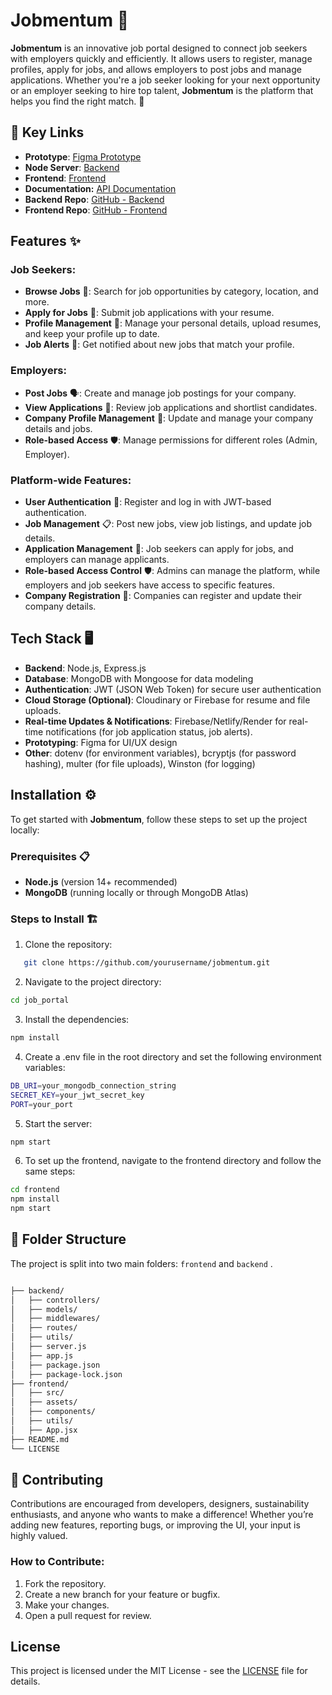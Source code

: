# Jobmentum 🚀

**Jobmentum** is an innovative job portal designed to connect job seekers with employers quickly and efficiently. It allows users to register, manage profiles, apply for jobs, and allows employers to post jobs and manage applications. Whether you're a job seeker looking for your next opportunity or an employer seeking to hire top talent, **Jobmentum** is the platform that helps you find the right match. 🌟

## **🔗 Key Links**

* **Prototype**: [Figma Prototype](#)
* **Node Server**: [Backend](https://jobmentum.onrender.com)
* **Frontend**: [Frontend](#)
* **Documentation:** [API Documentation](https://documenter.getpostman.com/view/39189648/2sAYX9kzJW)
* **Backend Repo**: [GitHub - Backend](https://github.com/Priyasha-Yadav/Job-Portal/tree/main/backend)
* **Frontend Repo**: [GitHub - Frontend](https://github.com/Priyasha-Yadav/Job-Portal/tree/main/frontend)  

## Features ✨

### Job Seekers:

* **Browse Jobs** 🧳: Search for job opportunities by category, location, and more.
* **Apply for Jobs** 📝: Submit job applications with your resume.
* **Profile Management** 👤: Manage your personal details, upload resumes, and keep your profile up to date.
* **Job Alerts** 🔔: Get notified about new jobs that match your profile.

### Employers:

* **Post Jobs** 🗣️: Create and manage job postings for your company.
* **View Applications** 📑: Review job applications and shortlist candidates.
* **Company Profile Management** 🏢: Update and manage your company details and jobs.
* **Role-based Access** 🛡️: Manage permissions for different roles (Admin, Employer).

### Platform-wide Features:

* **User Authentication** 🔑: Register and log in with JWT-based authentication.
* **Job Management** 📋: Post new jobs, view job listings, and update job details.
* **Application Management** 📝: Job seekers can apply for jobs, and employers can manage applicants.
* **Role-based Access Control** 🛡️: Admins can manage the platform, while employers and job seekers have access to specific features.
* **Company Registration** 🏢: Companies can register and update their company details.

## Tech Stack 🖥️

* **Backend**: Node.js, Express.js
* **Database**: MongoDB with Mongoose for data modeling
* **Authentication**: JWT (JSON Web Token) for secure user authentication
* **Cloud Storage (Optional)**: Cloudinary or Firebase for resume and file uploads.
* **Real-time Updates & Notifications**: Firebase/Netlify/Render for real-time notifications (for job application status, job alerts).
* **Prototyping**: Figma for UI/UX design
* **Other**: dotenv (for environment variables), bcryptjs (for password hashing), multer (for file uploads), Winston (for logging)

## Installation ⚙️

To get started with **Jobmentum**, follow these steps to set up the project locally:

### Prerequisites 📋

* **Node.js** (version 14+ recommended)
* **MongoDB** (running locally or through MongoDB Atlas)

### Steps to Install 🏗️

1. Clone the repository:
   

```bash
   git clone https://github.com/yourusername/jobmentum.git

   ```

2. Navigate to the project directory:

```bash
cd job_portal
```

3. Install the dependencies:

```bash
npm install
```

4. Create a .env file in the root directory and set the following environment variables:

```bash
DB_URI=your_mongodb_connection_string
SECRET_KEY=your_jwt_secret_key
PORT=your_port

```

5. Start the server:

```bash
npm start
```

6. To set up the frontend, navigate to the frontend directory and follow the same steps:

```bash
cd frontend
npm install
npm start
```

## **📂 Folder Structure**

The project is split into two main folders: `frontend` and `backend` .

```bash

├── backend/
│   ├── controllers/
│   ├── models/
│   ├── middlewares/
│   ├── routes/
│   ├── utils/         
│   ├── server.js
│   ├── app.js
│   ├── package.json
│   ├── package-lock.json
├── frontend/
│   ├── src/
│   ├── assets/
│   ├── components/
│   ├── utils/         
│   ├── App.jsx    
├── README.md
└── LICENSE
```

## **🎯 Contributing**

Contributions are encouraged from developers, designers, sustainability enthusiasts, and anyone who wants to make a difference! Whether you’re adding new features, reporting bugs, or improving the UI, your input is highly valued.

### How to Contribute:

1. Fork the repository.
2. Create a new branch for your feature or bugfix.
3. Make your changes.
4. Open a pull request for review.

## License

This project is licensed under the MIT License - see the [LICENSE](https://github.com/Priyasha-Yadav/job_portal/blob/main/LICENSE) file for details.
